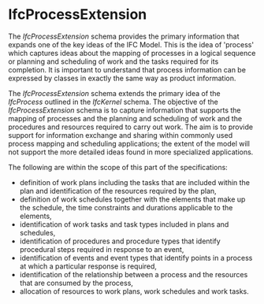 IfcProcessExtension
===================

The _IfcProcessExtension_ schema provides the primary information that expands one of the key ideas of the IFC Model. This is the idea of 'process' which captures ideas about the mapping of processes in a logical sequence or planning and scheduling of work and the tasks required for its completion. It is important to understand that process information can be expressed by classes in exactly the same way as product information.

The _IfcProcessExtension_ schema extends the primary idea of the _IfcProcess_ outlined in the _IfcKernel_ schema. The objective of the _IfcProcessExtension_ schema is to capture information that supports the mapping of processes and the planning and scheduling of work and the procedures and resources required to carry out work. The aim is to provide support for information exchange and sharing within commonly used process mapping and scheduling applications; the extent of the model will not support the more detailed ideas found in more specialized applications.

The following are within the scope of this part of the specifications:

* definition of work plans including the tasks that are included within the plan and identification of the resources required by the plan, 
* definition of work schedules together with the elements that make up the schedule, the time constraints and durations applicable to the elements, 
* identification of work tasks and task types included in plans and schedules, 
* identification of procedures and procedure types that identify procedural steps required in response to an event, 
* identification of events and event types that identify points in a process at which a particular response is required, 
* identification of the relationship between a process and the resources that are consumed by the process, 
* allocation of resources to work plans, work schedules and work tasks.
